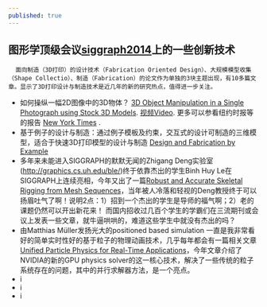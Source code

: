 ```yaml
---
published: true
---
```


##  图形学顶级会议[siggraph2014](http://siggraphmediablog.blogspot.com/)上的一些创新技术
      面向制造（3D打印）的设计技术（Fabrication Oriented Design）、大规模模型收集（Shape Collectio）、制造（Fabrication）的论文作为单独的3块主题出现，有10多篇文章。显示了3D打印设计与制造技术是近几年的新的研究热点，值得进一步关注。

- 如何操纵一幅2D图像中的3D物体？ 
 [3D Object Manipulation in a Single Photograph using Stock 3D Models](http://www.cs.cmu.edu/~om3d/). [视频Video](http://v.youku.com/v_show/id_XNzUyNDkwNDY0.html). 更多可以参看纽约时报等的报告 [ New York Times](http://www.nytimes.com/2014/08/12/science/3-d-tool-guesses-what-a-photo-is-missing.html) .
- 基于例子的设计与制造：通过例子模板及约束，交互式的设计可制造的三维模型，适合于快速3D打印模型的设计与制造 [Design and Fabrication by Example](http://fabbyexample.csail.mit.edu/)
- 多年来未能进入SIGGRAPH的默默无闻的Zhigang Deng实验室(http://graphics.cs.uh.edu/ble/)终于依靠杰出的学生Binh Huy Le在SIGGRAPH上连续亮相，今年又出了一篇[Robust and Accurate Skeletal Rigging from Mesh Sequences](http://graphics.cs.uh.edu/ble/papers/2014s-ske/)，当年被人冷落和轻视的Deng教授终于可以扬眉吐气了啊！说明2点：1）招到一个杰出的学生是导师的福气啊；2）老的课题仍然可以开出新花来！ 而国内招收过几百个学生的学霸们在三流期刊或会议上发表一些文章，就牛逼哄哄的，难道这些学生中就没有杰出的吗？
- 由Matthias Müller发扬光大的positioned based simulation 一直是我非常看好的简单实时性好的基于粒子的物理动画技术，几乎每年都会有一篇相关文章[Unified Particle Physics for Real-Time Applications](http://blog.mmacklin.com/flex/)，今年文章介绍了NVIDIA的新的GPU physics solver的这一核心技术，解决了一些传统的粒子系统存在的问题，其中的并行求解器方法，是一个亮点。
- i
- i
- i